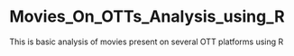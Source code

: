 # Movies_On_OTTs_Analysis_using_R
This is basic analysis of movies present on several OTT platforms using R
